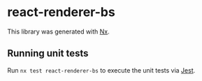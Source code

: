 # react-renderer-bs

This library was generated with [Nx](https://nx.dev).

## Running unit tests

Run `nx test react-renderer-bs` to execute the unit tests via [Jest](https://jestjs.io).
